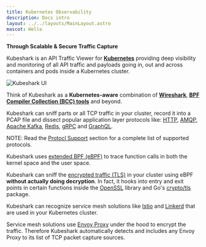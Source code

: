 ```yaml
---
title: Kubernetes Observability
description: Docs intro
layout: ../../layouts/MainLayout.astro
mascot: Hello
---
```


**Through Scalable & Secure Traffic Capture**

Kubeshark is an API Traffic Viewer for [**Kubernetes**](https://kubernetes.io/) providing deep visibility and monitoring of all API traffic and payloads going in, out and across containers and pods inside a Kubernetes cluster.

![Kubeshark UI](/kubeshark-ui.png)

Think of Kubeshark as a **Kubernetes-aware** combination of [**Wireshark**](https://www.wireshark.org/), [**BPF Compiler Collection (BCC) tools**](https://github.com/iovisor/bcc) and beyond.

Kubeshark can sniff parts or all TCP traffic in your cluster, record it into a PCAP file and dissect popular application layer protocols like: [HTTP](https://datatracker.ietf.org/doc/html/rfc2616), [AMQP](https://www.rabbitmq.com/amqp-0-9-1-reference.html), [Apache Kafka](https://kafka.apache.org/protocol), [Redis](https://redis.io/topics/protocol), [gRPC](https://grpc.github.io/grpc/core/md_doc__p_r_o_t_o_c_o_l-_h_t_t_p2.html) and [GraphQL](https://graphql.org/learn/serving-over-http/). 

NOTE: Read the [Protocl Support](/en/protocols) section for a complete list of supported protocols.

Kubeshark uses [extended BPF (eBPF)](https://en.wikipedia.org/wiki/Berkeley_Packet_Filter) to trace function calls in both the kernel space and the user space.

Kubeshark can sniff the [encrypted traffic (TLS)](https://en.wikipedia.org/wiki/Transport_Layer_Security) in your cluster using
eBPF **without actually doing decryption**. In fact, it hooks into entry and exit points in certain functions inside the
[OpenSSL](https://www.openssl.org/) library and Go's [crypto/tls](https://pkg.go.dev/crypto/tls) package.

Kubeshark can recognize service mesh solutions like [Istio](https://istio.io/) and [Linkerd](https://linkerd.io/)
that are used in your Kubernetes cluster.

Service mesh solutions use [Envoy Proxy](https://www.envoyproxy.io/) under the hood to encrypt the traffic.
Therefore Kubeshark automatically detects
and includes any Envoy Proxy to its list of TCP packet capture sources.
